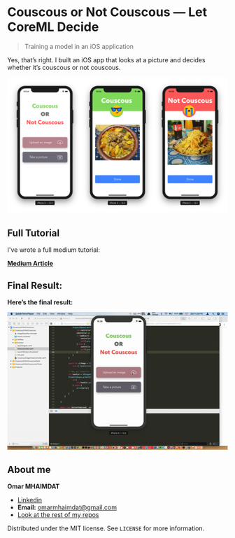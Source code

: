 # Couscous or Not Couscous — Let CoreML Decide
>Training a model in an iOS application

Yes, that’s right. I built an iOS app that looks at a picture and decides whether it’s couscous or not couscous.

![Screenshots of the final result](final-result.png "Final result")

## Full Tutorial

I've wrote a full medium tutorial:

**[Medium Article](https://medium.com/better-programming/couscous-or-not-couscous-let-coreml-decide-ios-application-512845bc79b8)**

## Final Result:

**Here’s the final result:**

![GIF of the final result](final-result.gif "Final result")


## About me

**Omar MHAIMDAT** 

* [Linkedin](https://www.linkedin.com/in/omarmhaimdat/)
* **Email:** omarmhaimdat@gmail.com
* [Look at the rest of my repos](https://github.com/omarmhaimdat/)

Distributed under the MIT license. See ``LICENSE`` for more information.